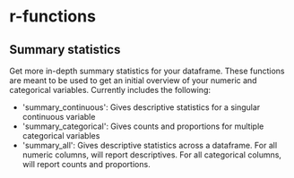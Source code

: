 # r-functions
Summary statistics
-----------------------

Get more in-depth summary statistics for your dataframe. These functions are meant to be used to get an initial overview of your numeric and categorical variables. Currently includes the following:

* 'summary_continuous': Gives descriptive statistics for a singular continuous variable
* 'summary_categorical': Gives counts and proportions for multiple categorical variables
* 'summary_all': Gives descriptive statistics across a dataframe. For all numeric columns, will report descriptives. For all categorical columns, will report counts and proportions.

